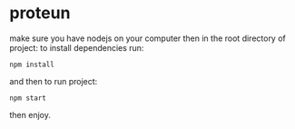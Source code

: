 # proteun
make sure you have nodejs on your computer
then in the root directory of project:
to install dependencies run:
```
npm install
```
and then to run project:
```
npm start
```

then enjoy.
